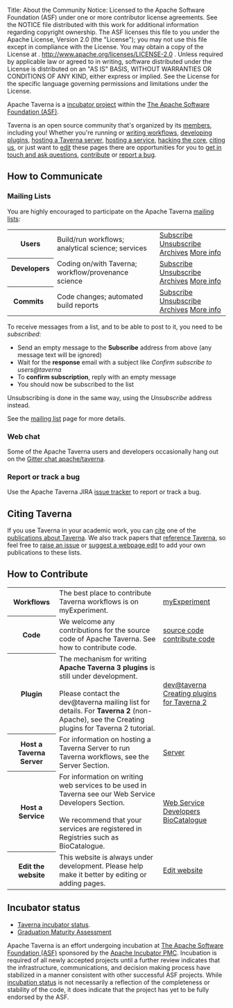 Title:     About the Community
Notice:    Licensed to the Apache Software Foundation (ASF) under one
           or more contributor license agreements.  See the NOTICE file
           distributed with this work for additional information
           regarding copyright ownership.  The ASF licenses this file
           to you under the Apache License, Version 2.0 (the
           "License"); you may not use this file except in compliance
           with the License.  You may obtain a copy of the License at
           .
             http://www.apache.org/licenses/LICENSE-2.0
           .
           Unless required by applicable law or agreed to in writing,
           software distributed under the License is distributed on an
           "AS IS" BASIS, WITHOUT WARRANTIES OR CONDITIONS OF ANY
           KIND, either express or implied.  See the License for the
           specific language governing permissions and limitations
           under the License.

Apache Taverna is a [incubator project](http://incubator.apache.org/) within the
[The Apache Software Foundation (ASF)](http://www.apache.org/).

Taverna is an open source community that's organized by its
[members](/about), including you!
Whether you're running or
[writing workflows](#contribute),
[developing plugins](#contribute),
[hosting a Taverna server](#contribute),
[hosting a service](#contribute),
[hacking the core](#contribute),
[citing us](#citing-taverna), or just want to
[edit](#contribute) these pages
there are opportunities for you to
[get in touch and ask questions](#contact),
[contribute](#contribute) or
[report a bug](#reportbugs).



<a name="mailinglists"></a>
## How to Communicate
### Mailing Lists

You are highly encouraged to participate on the Apache Taverna [mailing lists](/community/lists):

<table class="table table-condensed">
<tr>
  <th> Users </th>
  <td> Build/run workflows; analytical science; services</td>
  <td>
    <a class="btn btn-primary" href="mailto:users-subscribe@taverna.incubator.apache.org" role="button">Subscribe</a>
    <a class="btn btn-default" href="mailto:users-unsubscribe@taverna.incubator.apache.org" role="button">Unsubscribe</a>
    <a class="btn btn-default" href="https://lists.apache.org/list.html?users@taverna.apache.org" role="button">Archives</a>
    <a class="btn btn-link" href="/community/lists#users" role="button">More info</a>
  </td>
</tr>
<tr>
  <th> Developers &nbsp;</th>
  <td> Coding on/with Taverna; workflow/provenance science  &nbsp;</td>
  <td>
    <a class="btn btn-primary" href="mailto:dev-subscribe@taverna.incubator.apache.org" role="button">Subscribe</a>
    <a class="btn btn-default" href="mailto:dev-unsubscribe@taverna.incubator.apache.org" role="button">Unsubscribe</a>
    <a class="btn btn-default" href="https://lists.apache.org/list.html?dev@taverna.apache.org" role="button">Archives</a>
    <a class="btn btn-link" href="/community/lists#dev" role="button">More info</a>
  </td>

</tr>
<tr>
  <th> Commits  &nbsp;</th>
  <td> Code changes; automated build reports  &nbsp;</td>
  <td>
    <a class="btn btn-primary" href="mailto:commits-subscribe@taverna.incubator.apache.org" role="button">Subscribe</a>
    <a class="btn btn-default" href="mailto:commits-unsubscribe@taverna.incubator.apache.org" role="button">Unsubscribe</a>
    <a class="btn btn-default" href="https://lists.apache.org/list.html?commits@taverna.apache.org" role="button">Archives</a>
    <a class="btn btn-link" href="/community/lists#commits" role="button">More info</a>
  </td>
</tr>
</table>


To receive messages from a list, and to be able to post to it, you need to be *subscribed*:

 - Send an empty message to the **Subscribe** address from above (any message text will be ignored)
 - Wait for the **response** email with a subject like *Confirm subscribe to users@taverna*
 - To **confirm subscription**, reply with an empty message
 - You should now be subscribed to the list

Unsubscribing is done in the same way, using the *Unsubscribe* address instead.

See the [mailing list](/community/lists) page for more details.

### Web chat

Some of the Apache Taverna users and developers occasionally hang out on the
[Gitter chat apache/taverna](/community/chat).


<a name="reportbugs"></a>
### Report or track a bug

Use the Apache Taverna JIRA [issue tracker](/community/issue-tracker) to report or track a bug.


## Citing Taverna

If you use Taverna in your academic work, you can [cite](/community/cite) one of the
[publications about Taverna](/community/publications).
We also track papers that
[reference Taverna](/community/references), so feel free to
[raise an issue](issue-tracker) or
[suggest a webpage edit](/community/edit) to add
your own publications to these lists.  


## How to Contribute
<a name="contribute"></a>

<table class="table table-condensed">

  <tr>
    <th> Workflows </th>
    <td> The best place to contribute Taverna workflows is on myExperiment.</td>
    <td> <a class="btn btn-default" href="http://www.myexperiment.org" role="button">myExperiment</a></td>
  </tr>

  <tr>
    <th> Code </th>
    <td> We welcome any contributions for the source code of Apache Taverna. See how to contribute code.</td>
    <td> <a class="btn btn-default" href="/download/code/" role="button">source code</a>
         <a class="btn btn-default" href="/download/code/#contribute-to-apache-taverna" role="button">contribute code</a>
    </td>
  </tr>

  <tr>
    <th> Plugin </th>
    <td> The mechanism for writing <strong>Apache Taverna 3 plugins</strong> is still under development.
         <br><br>
         Please contact the dev@taverna mailing list for details.
         For <strong>Taverna 2</strong> (non-Apache), see the Creating plugins for Taverna 2 tutorial.</td>
    <td> <a class="btn btn-default" href="/community/lists#devtaverna" role="button">dev@taverna</a> 
         <a class="btn btn-default" href="http://dev.mygrid.org.uk/wiki/display/developer/Creating+plugins+for+Taverna+2" role="button">Creating plugins for Taverna 2</a></td>
  </tr>

  <tr>
    <th> Host a Taverna Server </th>
    <td> For information on hosting a Taverna Server to run Taverna workflows, see the Server Section.</td>
    <td> <a class="btn btn-default" href="/documentation/server" role="button">Server</a></td>
  </tr>

  <tr>
    <th> Host a Service </th>
    <td> For information on writing web services to be used in Taverna see our Web Service Developers Section.
         <br><br>
         We recommend that your services are registered in Registries such as BioCatalogue.</td>
    <td> <a class="btn btn-default" href="/documentation/web-service-developers" role="button">Web Service Developers</a>
         <a class="btn btn-default" href="http://www.biocatalogue.org" role="button">BioCatalogue</a></td>
  </tr>

  <tr>
    <th> Edit the website </th>
    <td> This website is always under development. Please help make it better by editing or adding pages.</td>
    <td> <a class="btn btn-default" href="/community/edit" role="button">Edit website</a></td>
  </tr>

</table>


## Incubator status

* [Taverna incubator status](http://incubator.apache.org/projects/taverna.html).
* [Graduation Maturity Assessment](https://cwiki.apache.org/confluence/display/TAVERNADEV/2016-03+Taverna+Graduation+Maturity+Assessment)

Apache Taverna is an effort undergoing incubation at
[The Apache Software Foundation (ASF)](http://apache.org/)
sponsored by the [Apache Incubator PMC](http://incubator.apache.org/).
Incubation is required of all newly accepted projects until a further review
indicates that the infrastructure, communications, and decision making process
have stabilized in a manner consistent with other successful ASF projects.
While [incubation status](http://incubator.apache.org/projects/taverna.html)
is not necessarily a reflection of the completeness or
stability of the code, it does indicate that the project has yet to be fully
endorsed by the ASF.
